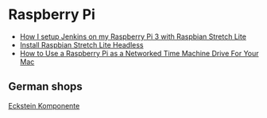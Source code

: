 # Raspberry Pi

- [How I setup Jenkins on my Raspberry Pi 3 with Raspbian Stretch Lite](https://www.techcoil.com/blog/how-i-setup-jenkins-on-my-raspberry-pi-3-with-raspbian-stretch-lite/)
- [Install Raspbian Stretch Lite Headless](https://medium.com/@danidudas/install-raspbian-jessie-lite-and-setup-wi-fi-without-access-to-command-line-or-using-the-network-97f065af722e)
- [How to Use a Raspberry Pi as a Networked Time Machine Drive For Your Mac](https://www.howtogeek.com/276468/how-to-use-a-raspberry-pi-as-a-networked-time-machine-drive-for-your-mac/)

## German shops

[Eckstein Komponente](https://eckstein-shop.de/)
